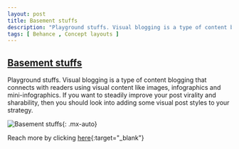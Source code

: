 ```yaml
---
layout: post
title: Basement stuffs
description: "Playground stuffs. Visual blogging is a type of content blogging that connects with readers"
tags: [ Behance , Concept layouts ]
---
```


## [Basement stuffs](https://www.behance.net/gallery/95825545/BasementStuff)

Playground stuffs. Visual blogging is a type of content blogging that connects with readers using visual content like images, infographics and mini-infographics. If you want to steadily improve your post virality and sharability, then you should look into adding some visual post styles to your strategy.


![Basement stuffs](https://mir-s3-cdn-cf.behance.net/project_modules/1400/4fc3b995825545.5ea06c22eeaee.jpg){: .mx-auto}

Reach more by clicking [here](https://www.behance.net/matemolnar88){:target="_blank"} 